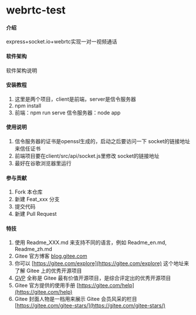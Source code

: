 # webrtc-test

#### 介绍
express+socket.io+webrtc实现一对一视频通话

#### 软件架构
软件架构说明


#### 安装教程

1.  这里是两个项目，client是前端，server是信令服务器
2.  npm install
3.  前端：npm run serve 信令服务器：node app

#### 使用说明

1.  信令服务器的证书是openssl生成的，启动之后要访问一下 socket的链接地址 来信任证书
2.  前端项目要在client/src/api/socket.js里修改 socket的链接地址
3.  最好在谷歌浏览器里运行

#### 参与贡献

1.  Fork 本仓库
2.  新建 Feat_xxx 分支
3.  提交代码
4.  新建 Pull Request


#### 特技

1.  使用 Readme\_XXX.md 来支持不同的语言，例如 Readme\_en.md, Readme\_zh.md
2.  Gitee 官方博客 [blog.gitee.com](https://blog.gitee.com)
3.  你可以 [https://gitee.com/explore](https://gitee.com/explore) 这个地址来了解 Gitee 上的优秀开源项目
4.  [GVP](https://gitee.com/gvp) 全称是 Gitee 最有价值开源项目，是综合评定出的优秀开源项目
5.  Gitee 官方提供的使用手册 [https://gitee.com/help](https://gitee.com/help)
6.  Gitee 封面人物是一档用来展示 Gitee 会员风采的栏目 [https://gitee.com/gitee-stars/](https://gitee.com/gitee-stars/)

